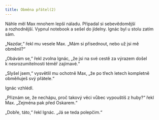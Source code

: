 ```yaml
---
title: Obměna přátel(2)
---
```


Náhle měl Max mnohem lepší náladu. Připadal si sebevědomější a rozhodnější. Vypnul notebook a sešel do jídelny. Ignác byl u stolu zatím sám.

„Nazdar,“ řekl mu vesele Max. „Mám si přisednout, nebo už jsi mě obměnil?“

„Obávám se,“ řekl zvolna Ignác, „že jsi na své cestě za výrazem došel k nesrozumitelnosti téměř zajímavé.“

„Slyšel jsem,“ vysvětlil mu ochotně Max, „že po třech letech kompletně obměňuješ svý přátele.“

Ignác vzhlédl.

„Přiznám se, že nechápu, proč takový věci vůbec vypouštíš z huby?“ řekl Max. „Zejména pak před Oskarem.“

„Dobře, táto,“ řekl Ignác. „Já se teda polepčim.“
